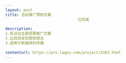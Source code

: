 ```yaml
---                
layout: post       
title: 活动推广预热文案
                                已完成
           
description: 
1.有活动主题现需推广文案
2.比较具有创意和想法
3.适用于新媒体的传播
     
contenturl: https://pro.lagou.com/project/5363.html      
---                 
```

